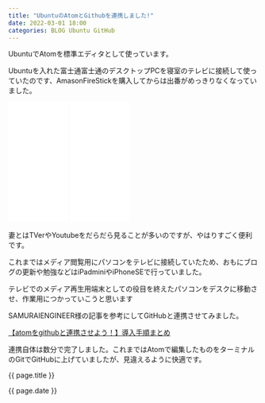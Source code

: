 ```yaml
---
title: "UbuntuのAtomとGithubを連携しました!"
date: 2022-03-01 18:00
categories: BLOG Ubuntu GitHub
---  
```

<p>UbuntuでAtomを標準エディタとして使っています。</p>
<p>Ubuntuを入れた富士通富士通のデスクトップPCを寝室のテレビに接続して使っていたのです、AmasonFireStickを購入してからは出番がめっきりなくなっていました。</p>

<iframe style="width:120px;height:240px;" marginwidth="0" marginheight="0" scrolling="no" frameborder="0" src="//rcm-fe.amazon-adsystem.com/e/cm?lt1=_blank&bc1=000000&IS2=1&bg1=FFFFFF&fc1=000000&lc1=0000FF&t=amgrsn-22&language=ja_JP&o=9&p=8&l=as4&m=amazon&f=ifr&ref=as_ss_li_til&asins=B08MRXN5GS&linkId=64bdb6a4bcbd134515699f7d12fe29cf"></iframe>

<iframe style="width:120px;height:240px;" marginwidth="0" marginheight="0" scrolling="no" frameborder="0" src="//rcm-fe.amazon-adsystem.com/e/cm?lt1=_blank&bc1=000000&IS2=1&bg1=FFFFFF&fc1=000000&lc1=0000FF&t=amgrsn-22&language=ja_JP&o=9&p=8&l=as4&m=amazon&f=ifr&ref=as_ss_li_til&asins=B08C1LR9RC&linkId=4f4330750317eb52fe89d71215e94ae1"></iframe>

<p>妻とはTVerやYoutubeをだらだら見ることが多いのですが、やはりすごく便利です。</p>
<p>これまではメディア閲覧用にパソコンをテレビに接続していたため、おもにブログの更新や勉強などはiPadminiやiPhoneSEで行っていました。</p>

<p>テレビでのメディア再生用端末としての役目を終えたパソコンをデスクに移動させ、作業用につかっていこうと思います</p>

<p>SAMURAIENGINEER様の記事を参考にしてGitHubと連携させてみました。</p>

[【atomをgithubと連携させよう！】導入手順まとめ](https://www.sejuku.net/blog/73327)

<p>連携自体は数分で完了しました。これまではAtomで編集したものをターミナルのGitでGitHubに上げていましたが、見違えるように快適です。</p>

<p>{{ page.title }}</p>
<p>{{ page.date }}</p>
